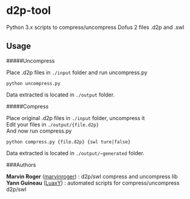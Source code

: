 d2p-tool
===========

Python 3.x scripts to compress/uncompress Dofus 2 files .d2p and .swl

Usage
-----

#####Uncompress

Place .d2p files in `./input` folder and run uncompress.py

`python uncompress.py`

Data extracted is located in `./output` folder.

#####Compress

Place original .d2p files in `./input` folder, uncompress it  
Edit your files in `./output/{file.d2p}`  
And now run compress.py

`python compress.py {file.d2p} {swl ture|false}`

Data extracted is located in `./output/~generated` folder.

###Authors

**Marvin Roger** ([marvinroger](https://github.com/marvinroger)) : d2p/swl compress and uncompress lib  
**Yann Guineau** ([LuaxY](https://github.com/LuaxY)) : automated scripts for compress/uncompress d2p/swl
